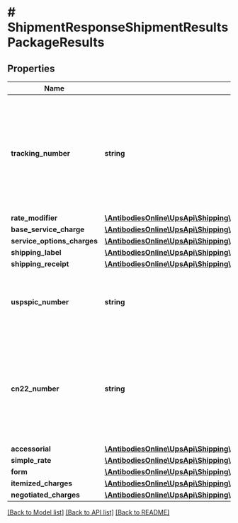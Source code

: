 # # ShipmentResponseShipmentResultsPackageResults

## Properties

Name | Type | Description | Notes
------------ | ------------- | ------------- | -------------
**tracking_number** | **string** | Package 1Z number.   For Mail Innovations shipments, please use the USPSPICNumber when tracking packages (a non-1Z number Mail Manifest Id is returned).  Applicable only for ShipmentResponse and ShipAcceptResponse. |
**rate_modifier** | [**\AntibodiesOnline\UpsApi\Shipping\Model\PackageResultsRateModifier**](PackageResultsRateModifier.md) |  | [optional]
**base_service_charge** | [**\AntibodiesOnline\UpsApi\Shipping\Model\PackageResultsBaseServiceCharge**](PackageResultsBaseServiceCharge.md) |  | [optional]
**service_options_charges** | [**\AntibodiesOnline\UpsApi\Shipping\Model\PackageResultsServiceOptionsCharges**](PackageResultsServiceOptionsCharges.md) |  | [optional]
**shipping_label** | [**\AntibodiesOnline\UpsApi\Shipping\Model\PackageResultsShippingLabel**](PackageResultsShippingLabel.md) |  | [optional]
**shipping_receipt** | [**\AntibodiesOnline\UpsApi\Shipping\Model\PackageResultsShippingReceipt**](PackageResultsShippingReceipt.md) |  | [optional]
**uspspic_number** | **string** | USPSPICNumber is USPS Package Identification; it should be used for tracking Mail Innovations shipments. | [optional]
**cn22_number** | **string** | USPS defined CN22 ID number format varies based on destination country or territory.  Not applicable as of Jan 2015.  Mail Innovations shipments US to VI, PR, and GU are not considered international. | [optional]
**accessorial** | [**\AntibodiesOnline\UpsApi\Shipping\Model\ShipmentResultsPackageResultsAccessorial**](ShipmentResultsPackageResultsAccessorial.md) |  | [optional]
**simple_rate** | [**\AntibodiesOnline\UpsApi\Shipping\Model\PackageResultsSimpleRate**](PackageResultsSimpleRate.md) |  | [optional]
**form** | [**\AntibodiesOnline\UpsApi\Shipping\Model\PackageResultsForm**](PackageResultsForm.md) |  | [optional]
**itemized_charges** | [**\AntibodiesOnline\UpsApi\Shipping\Model\ShipmentResultsPackageResultsItemizedCharges**](ShipmentResultsPackageResultsItemizedCharges.md) |  | [optional]
**negotiated_charges** | [**\AntibodiesOnline\UpsApi\Shipping\Model\PackageResultsNegotiatedCharges**](PackageResultsNegotiatedCharges.md) |  | [optional]

[[Back to Model list]](../../README.md#models) [[Back to API list]](../../README.md#endpoints) [[Back to README]](../../README.md)
